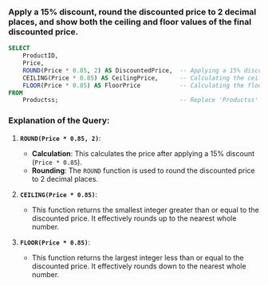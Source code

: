 ### **Apply a 15% discount, round the discounted price to 2 decimal places, and show both the ceiling and floor values of the final discounted price.**

```sql
SELECT 
    ProductID, 
    Price, 
    ROUND(Price * 0.85, 2) AS DiscountedPrice,  -- Applying a 15% discount and rounding to 2 decimal places
    CEILING(Price * 0.85) AS CeilingPrice,      -- Calculating the ceiling of the discounted price
    FLOOR(Price * 0.85) AS FloorPrice           -- Calculating the floor of the discounted price
FROM 
    Productss;                                  -- Replace 'Productss' with your actual table name if different
```

### Explanation of the Query:

1. **`ROUND(Price * 0.85, 2)`**:
   - **Calculation**: This calculates the price after applying a 15% discount (`Price * 0.85`).
   - **Rounding**: The `ROUND` function is used to round the discounted price to 2 decimal places.
   
2. **`CEILING(Price * 0.85)`**:
   - This function returns the smallest integer greater than or equal to the discounted price. It effectively rounds up to the nearest whole number.
   
3. **`FLOOR(Price * 0.85)`**:
   - This function returns the largest integer less than or equal to the discounted price. It effectively rounds down to the nearest whole number.
